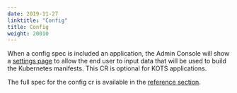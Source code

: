 ```yaml
---
date: 2019-11-27
linktitle: "Config"
title: Config
weight: 20010
---
```


When a config spec is included an application, the Admin Console will show a [settings page](/vendor/config/config-screen/) to allow the end user to input data that will be used to build the Kubernetes manifests. This CR is optional for KOTS applications.

The full spec for the config cr is available in the [reference section](/reference/v1beta1/config/).
